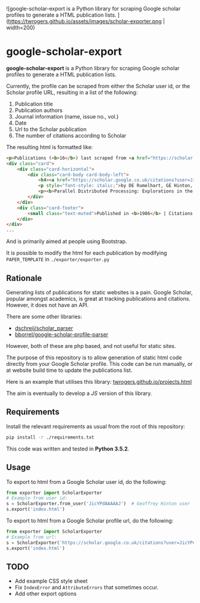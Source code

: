 ![google-scholar-export is a Python library for scraping Google scholar profiles to generate a HTML publication lists.
](https://twrogers.github.io/assets/images/scholar-exporter.png | width=200)

# google-scholar-export
**google-scholar-export** is a Python library for scraping Google scholar profiles to generate a HTML publication lists.

Currently, the profile can be scraped from either the Scholar user id, or the Scholar profile URL, resulting in a list
of the following:

1. Publication title
2. Publication authors
3. Journal information (name, issue no., vol.)
4. Date
5. Url to the Scholar publication
6. The number of citations according to Scholar

The resulting html is formatted like:
```html
<p>Publications (<b>16</b>) last scraped from <a href="https://scholar.google.co.uk/citations?user=JicYPdAAAAAJ&hl=en">Google Scholar</a> on <b>2019-08-09</b>.</p>
<div class="card">
    <div class="card-horizontal">
        <div class="card-body card-body-left">
            <h4><a href="https://scholar.google.co.uk/citations?user=JicYPdAAAAAJ&hl=en#d=gs_md_cita-d&u=%2Fcitations%3Fview_op%3Dview_citation%26hl%3Den%26oe%3DASCII%26user%3DJicYPdAAAAAJ%26citation_for_view%3DJicYPdAAAAAJ%3AGFxP56DSvIMC">Learning internal representations by error-propagation</a></h4>
            <p style="font-style: italic;">by DE Rumelhart, GE Hinton, RJ Williams</p>
            <p><b>Parallel Distributed Processing: Explorations in the Microstructure of …</b></p>
        </div>
    </div>
    <div class="card-footer">
        <small class="text-muted">Published in <b>1986</b> | Citations: <b>62219</b></small>
    </div>
</div>
...
```
And is primarily aimed at people using Bootstrap.

It is possible to modify the html for each publication by modifying `PAPER_TEMPLATE` in `./exporter/exporter.py`

## Rationale
Generating lists of publications for static websites is a pain. Google Scholar, popular amongst academics, is great at
tracking publications and citations. However, it does not have an API.

There are some other libraries:
* [dschreij/scholar_parser](https://github.com/dschreij/scholar_parser)
* [bborrel/google-scholar-profile-parser](https://github.com/bborrel/google-scholar-profile-parser#project-rationale)

However, both of these are php based, and not useful for static sites.

The purpose of this repository is to allow generation of static html code directly from your Google Scholar profile.
This code can be run manually, or at website build time to update the publications list.

Here is an example that utilises this library:
[twrogers.github.io/projects.html](https://twrogers.github.io/projects.html#publications)

The aim is eventually to develop a _JS_ version of this library.

## Requirements
Install the relevant requirements as usual from the root of this repository:

```bash
pip install -r ./requirements.txt
```
This code was written and tested in **Python 3.5.2**.

## Usage
To export to html from a Google Scholar user id, do the following:

```python
from exporter import ScholarExporter
# Example from user id:
s = ScholarExporter.from_user('JicYPdAAAAAJ')  # Geoffrey Hinton user
s.export('index.html')
```

To export to html from a Google Scholar profile url, do the following:

```python
from exporter import ScholarExporter
# Example from url:
s = ScholarExporter('https://scholar.google.co.uk/citations?user=JicYPdAAAAAJ&hl=en')  # Geoffrey Hinton url
s.export('index.html')
```
## TODO
* Add example CSS style sheet
* Fix `IndexError` and `AttributeErrors` that sometimes occur.
* Add other export options
